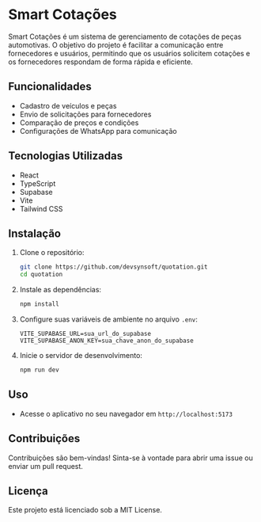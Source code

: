 # Smart Cotações

Smart Cotações é um sistema de gerenciamento de cotações de peças automotivas. O objetivo do projeto é facilitar a comunicação entre fornecedores e usuários, permitindo que os usuários solicitem cotações e os fornecedores respondam de forma rápida e eficiente.

## Funcionalidades
- Cadastro de veículos e peças
- Envio de solicitações para fornecedores
- Comparação de preços e condições
- Configurações de WhatsApp para comunicação

## Tecnologias Utilizadas
- React
- TypeScript
- Supabase
- Vite
- Tailwind CSS

## Instalação
1. Clone o repositório:
   ```bash
   git clone https://github.com/devsynsoft/quotation.git
   cd quotation
   ```
2. Instale as dependências:
   ```bash
   npm install
   ```
3. Configure suas variáveis de ambiente no arquivo `.env`:
   ```
   VITE_SUPABASE_URL=sua_url_do_supabase
   VITE_SUPABASE_ANON_KEY=sua_chave_anon_do_supabase
   ```
4. Inicie o servidor de desenvolvimento:
   ```bash
   npm run dev
   ```

## Uso
- Acesse o aplicativo no seu navegador em `http://localhost:5173`

## Contribuições
Contribuições são bem-vindas! Sinta-se à vontade para abrir uma issue ou enviar um pull request.

## Licença
Este projeto está licenciado sob a MIT License.
